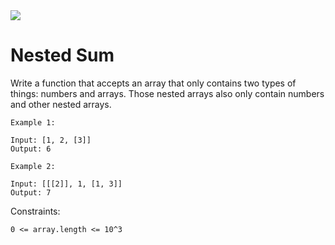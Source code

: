 <img src="https://img.shields.io/badge/-Easy-brightgreen" />

# Nested Sum

Write a function that accepts an array that only contains two types of things:
numbers and arrays. Those nested arrays also only contain numbers and other
nested arrays.

    Example 1:

    Input: [1, 2, [3]]
    Output: 6

    Example 2:

    Input: [[[2]], 1, [1, 3]]
    Output: 7

Constraints:

    0 <= array.length <= 10^3
